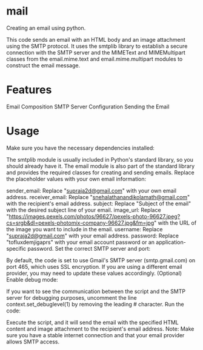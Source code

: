 # mail
Creating an email using python.

This code sends an email with an HTML body and an image attachment using the SMTP protocol. It uses the smtplib library to establish a secure connection with the SMTP server and the MIMEText and MIMEMultipart classes from the email.mime.text and email.mime.multipart modules to construct the email message.

# Features
Email Composition
SMTP Server Configuration
Sending the Email

# Usage
Make sure you have the necessary dependencies installed:

The smtplib module is usually included in Python's standard library, so you should already have it.
The email module is also part of the standard library and provides the required classes for creating and sending emails.
Replace the placeholder values with your own email information:

sender_email: Replace "supraja2d@gmail.com" with your own email address.
receiver_email: Replace "snehalathanandikolamath@gmail.com" with the recipient's email address.
subject: Replace "Subject of the email" with the desired subject line of your email.
image_url: Replace "https://images.pexels.com/photos/96627/pexels-photo-96627.jpeg?cs=srgb&dl=pexels-photomix-company-96627.jpg&fm=jpg" with the URL of the image you want to include in the email.
username: Replace "supraja2d@gmail.com" with your email address.
password: Replace "tofluxdemjigaprs" with your email account password or an application-specific password.
Set the correct SMTP server and port:

By default, the code is set to use Gmail's SMTP server (smtp.gmail.com) on port 465, which uses SSL encryption. If you are using a different email provider, you may need to update these values accordingly.
(Optional) Enable debug mode:

If you want to see the communication between the script and the SMTP server for debugging purposes, uncomment the line context.set_debuglevel(1) by removing the leading # character.
Run the code:

Execute the script, and it will send the email with the specified HTML content and image attachment to the recipient's email address.
Note: Make sure you have a stable internet connection and that your email provider allows SMTP access. 
